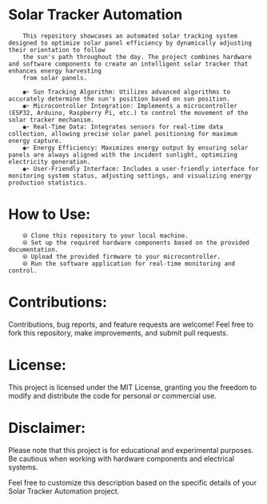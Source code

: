 # Solar Tracker Automation

        This repository showcases an automated solar tracking system designed to optimize solar panel efficiency by dynamically adjusting their orientation to follow 
        the sun's path throughout the day. The project combines hardware and software components to create an intelligent solar tracker that enhances energy harvesting 
        from solar panels.

        ◉➣ Sun Tracking Algorithm: Utilizes advanced algorithms to accurately determine the sun's position based on sun position.
        ◉➣ Microcontroller Integration: Implements a microcontroller (ESP32, Arduino, Raspberry Pi, etc.) to control the movement of the solar tracker mechanism.
        ◉➣ Real-Time Data: Integrates sensors for real-time data collection, allowing precise solar panel positioning for maximum energy capture.
        ◉➣ Energy Efficiency: Maximizes energy output by ensuring solar panels are always aligned with the incident sunlight, optimizing electricity generation.
        ◉➣ User-Friendly Interface: Includes a user-friendly interface for monitoring system status, adjusting settings, and visualizing energy production statistics.

# How to Use:

        ⦾ Clone this repository to your local machine.
        ⦾ Set up the required hardware components based on the provided documentation.
        ⦾ Upload the provided firmware to your microcontroller.
        ⦾ Run the software application for real-time monitoring and control.

# Contributions:
Contributions, bug reports, and feature requests are welcome! Feel free to fork this repository, make improvements, and submit pull requests.

# License:
This project is licensed under the MIT License, granting you the freedom to modify and distribute the code for personal or commercial use.

# Disclaimer:
Please note that this project is for educational and experimental purposes. Be cautious when working with hardware components and electrical systems.

Feel free to customize this description based on the specific details of your Solar Tracker Automation project.
        
